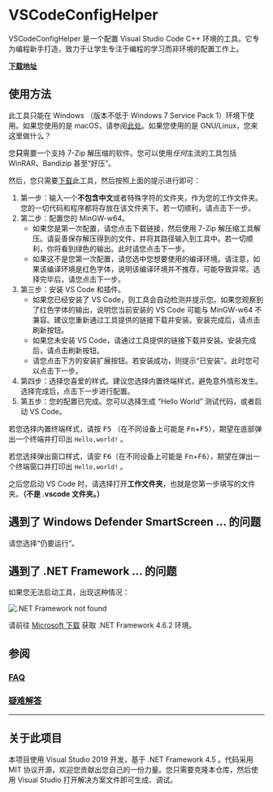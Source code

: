 # VSCodeConfigHelper

VSCodeConfigHelper 是一个配置 Visual Studio Code C++ 环境的工具。它专为编程新手打造，致力于让学生专注于编程的学习而非环境的配置工作上。

**[下载地址](https://github.com/Guyutongxue/VSCodeConfigHelper/releases)**

## 使用方法

此工具只能在 Windows （版本不低于 Windows 7 Service Pack 1）环境下使用。如果您使用的是 macOS，请参阅[此处](VS_Code_in_Mac.md)。如果您使用的是 GNU/Linux，您来这里做什么？

您**只**需要一个支持 7-Zip 解压缩的软件。您可以使用*任何*主流的工具包括 WinRAR、Bandizip 甚至“好压”。

然后，您只需要[下载](https://github.com/Guyutongxue/VSCodeConfigHelper/releases)此工具，然后按照上面的提示进行即可：

1. 第一步：输入一个**不包含中文**或者特殊字符的文件夹，作为您的工作文件夹。您的一切代码和程序都将存放在该文件夹下。若一切顺利，请点击下一步。
2. 第二步：配置您的 MinGW-w64。
   - 如果您是第一次配置，请您点击下载链接，然后使用 7-Zip 解压缩工具解压。请妥善保存解压得到的文件，并将其路径输入到工具中。若一切顺利，你将看到绿色的输出。此时请您点击下一步。
   - 如果这不是您第一次配置，请您选中您想要使用的编译环境。请注意，如果该编译环境是红色字体，说明该编译环境并不推荐，可能导致异常。选择完毕后，请您点击下一步。
3. 第三步：安装 VS Code 和插件。
   - 如果您已经安装了 VS Code，则工具会自动检测并提示您。如果您观察到了红色字体的输出，说明您当前安装的 VS Code 可能与 MinGW-w64 不兼容。建议您重新通过工具提供的链接下载并安装。安装完成后，请点击刷新按钮。
   - 如果您未安装 VS Code，请通过工具提供的链接下载并安装。安装完成后，请点击刷新按钮。
   - 请您点击下方的安装扩展按钮。若安装成功，则提示“已安装”。此时您可以点击下一步。
4. 第四步：选择您喜爱的样式。建议您选择内置终端样式，避免意外情形发生。选择完成后，点击下一步进行配置。
5. 第五步：您的配置已完成。您可以选择生成 “Hello World” 测试代码，或者启动 VS Code。

若您选择内置终端样式，请按 <kbd>F5</kbd> （在不同设备上可能是 <kbd>Fn</kbd>+<kbd>F5</kbd>），期望在底部弹出一个终端并打印出 `Hello,world!` 。

若您选择弹出窗口样式，请安 <kbd>F6</kbd>（在不同设备上可能是 <kbd>Fn</kbd>+<kbd>F6</kbd>），期望在弹出一个终端窗口并打印出 `Hello,world!` 。

之后您启动 VS Code 时，请选择打开**工作文件夹**，也就是您第一步填写的文件夹。**（不是 .vscode 文件夹。）**

## 遇到了 Windows Defender SmartScreen ... 的问题

请您选择“仍要运行”。

## 遇到了 .NET Framework ... 的问题

如果您无法启动工具，出现这种情况：

![.NET Framework not found](https://s2.ax1x.com/2020/01/14/lqbwOU.jpg)

请前往 [Microsoft 下载](https://www.microsoft.com/zh-CN/download/details.aspx?id=53344) 获取 .NET Framework 4.6.2 环境。

## 参阅

### [FAQ](FAQ.md)

### [疑难解答](TroubleShooting.md)

-----

## 关于此项目

本项目使用 Visual Studio 2019 开发，基于 .NET Framework 4.5 。代码采用 MIT 协议开源，欢迎您贡献出您自己的一份力量。您只需要克隆本仓库，然后使用 Visual Studio 打开解决方案文件即可生成、调试。
